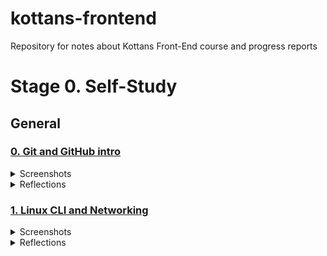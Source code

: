 # kottans-frontend
Repository for notes about Kottans Front-End course and progress reports

# Stage 0. Self-Study

## General

### [0. Git and GitHub intro](https://github.com/kottans/frontend/blob/master/tasks/git-intro.md)

<details>
 <summary>Screenshots</summary>
</details>

<details>
 <summary>Reflections</summary>
  
  #### What was new:
 The level of my Git knowledge was completely zero before this course.
 Frankly, as a beginner I used to avoide this topic, because I thought it's
 too early for me to learn it. But thanks to Kottans I've finally dived into it.
 And I think the [resources](https://www.udacity.com/course/version-control-with-git--ud123) that were provided are the best choise to start with.
 Especially the [learngitbranching](https://learngitbranching.js.org/) game!
 That's an awesome way to learn, thanks for offering it.
   
  #### What surprised me:
  Git basics have been not so hard as I first feared. But "Remote/1.8 Locked Master" level made me look hard into reference documentation to pass it in only 3 steps!  What I'm going to use in the future? Hmm..is there something that i'm NOT going to use?))
  I think I'll use all of these commands. 
  
  #### What I'm going to use in future:
  Hmm..is there something that i'm NOT going to use?))
  I think I'll use all of these commands.
</details>

### [1. Linux CLI and Networking](https://github.com/kottans/frontend/blob/master/tasks/linux-cli-http.md)

<details>
 <summary>Screenshots</summary>
</details>

<details>
 <summary>Reflections</summary>
</details>
